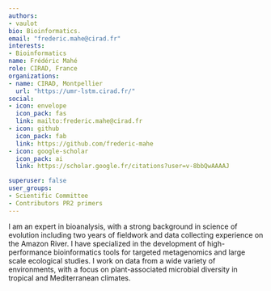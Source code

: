 ```yaml
---
authors:
- vaulot
bio: Bioinformatics.
email: "frederic.mahe@cirad.fr"
interests:
- Bioinformatics
name: Frédéric Mahé
role: CIRAD, France
organizations:
- name: CIRAD, Montpellier
  url: "https://umr-lstm.cirad.fr/"
social:
- icon: envelope
  icon_pack: fas
  link: mailto:frederic.mahe@cirad.fr
- icon: github
  icon_pack: fab
  link: https://github.com/frederic-mahe
- icon: google-scholar
  icon_pack: ai
  link: https://scholar.google.fr/citations?user=v-8bbQwAAAAJ

superuser: false
user_groups:
- Scientific Committee
- Contributors PR2 primers
---
```


I am an expert in bioanalysis, with a strong background in science of evolution including two years of fieldwork and data collecting experience on the Amazon River. I have specialized in the development of high-performance bioinformatics tools for targeted metagenomics and large scale ecological studies. I work on data from a wide variety of environments, with a focus on plant-associated microbial diversity in tropical and Mediterranean climates.
